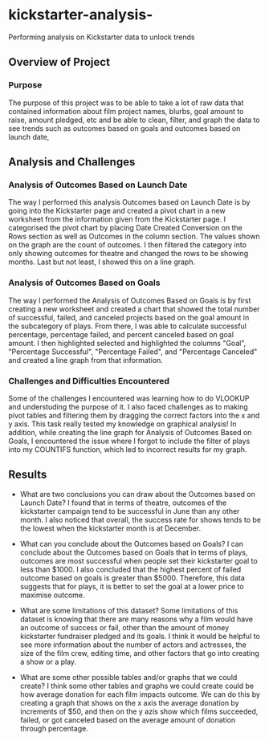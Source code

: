 # kickstarter-analysis-
Performing analysis on Kickstarter data to unlock trends 

## Overview of Project

### Purpose
The purpose of this project was to be able to take a lot of raw data that contained information about film project names, blurbs, goal amount to raise, amount pledged, etc and be able to clean, filter, and graph the data to see trends such as outcomes based on goals and outcomes based on launch date,

## Analysis and Challenges

### Analysis of Outcomes Based on Launch Date
The way I performed this analysis Outcomes based on Launch Date is by going into the Kickstarter page and created a pivot chart in a new worksheet from the information given from the Kickstarter page. I categorised the pivot chart by placing Date Created Conversion on the Rows section as well as Outcomes in the column section. The values shown on the graph are the count of outcomes. I then filtered the category into only showing outcomes for theatre and changed the rows to be showing months. Last but not least, I showed this on a line graph. 

### Analysis of Outcomes Based on Goals
The way I performed the Analysis of Outcomes Based on Goals is by first creating a new worksheet and created a chart that showed the total number of successful, failed, and canceled projects based on the goal amount in the subcategory of plays. From there, I was able to calculate successful percentage, percentage failed, and percent canceled based on goal amount. I then highlighted selected and highlighted the columns "Goal", "Percentage Successful", "Percentage Failed", and "Percentage Canceled" and created a line graph from that information. 

### Challenges and Difficulties Encountered
Some of the challenges I encountered was learning how to do VLOOKUP and understuding the purpose of it. I also faced challenges as to making pivot tables and filtering them by dragging the correct factors into the x and y axis. This task really tested my knowledge on graphical analysis! In addition, while creating the line graph for Analysis of Outcomes Based on Goals, I encountered the issue where I forgot to include the filter of plays into my COUNTIFS function, which led to incorrect results for my graph. 

## Results

- What are two conclusions you can draw about the Outcomes based on Launch Date?
I found that in terms of theatre, outcomes of the kickstarter campaign tend to be successful in June than any other month. I also noticed that overall, the success rate for shows tends to be the lowest when the kickstarter month is at December.

- What can you conclude about the Outcomes based on Goals?
I can conclude about the Outcomes based on Goals that in terms of plays, outcomes are most successful when people set their kickstarter goal to less than $1000. I also concluded that the highest percent of failed outcome based on goals is greater than $5000. Therefore, this data suggests that for plays, it is better to set the goal at a lower price to maximise outcome. 

- What are some limitations of this dataset?
Some limitations of this dataset is knowing that there are many reasons why a film would have an outcome of success or fail, other than the amount of money kickstarter fundraiser pledged and its goals. I think it would be helpful to see more information about the number of actors and actresses, the size of the film crew, editing time, and other factors that go into creating a show or a play. 

- What are some other possible tables and/or graphs that we could create?
I think some other tables and graphs we could create could be how average donation for each film impacts outcome. We can do this by creating a graph that shows on the x axis the average donation by increments of $50, and then on the y azis show which films succeeded, failed, or got canceled based on the average amount of donation through percentage. 
